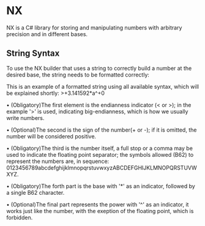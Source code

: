 # NX

NX is a C# library for storing and manipulating numbers with arbitrary precision and in different bases.

## String Syntax

To use the NX builder that uses a string to correctly build a number at the desired base, the string needs to be formatted correctly:

This is an example of a formatted string using all available syntax,
	which will be explained shortly: >+3.141592*a^+0
	
	
• (Obligatory)The first element is the endianness indicator (< or >); in the example '>' is used,
	indicating big-endianness, which is how we usually write numbers.

• (Optional)The second is the sign of the number(+ or -); if it is omitted,
the number will be considered positive.

• (Obligatory)The third is the number itself, a full stop or a comma may be used to indicate the floating point separator;
	the symbols allowed (B62) to represent the numbers are, in sequence: 
	0123456789abcdefghijklmnopqrstuvwxyzABCDEFGHIJKLMNOPQRSTUVWXYZ.

• (Obligatory)The forth part is the base with '*' as an indicator, followed by a single B62 character.

• (Optional)The final part represents the power with '^' as an indicator,
	it works just like the number, with the exeption of the floating point, which is forbidden.

